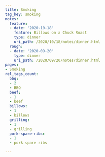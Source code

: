 ```yaml
---
title: Smoking
tag_key: smoking
notes:
  feature:
  - date: '2020-10-18'
    feature: Billows on a Chuck Roast
    type: dinner
    uri_path: /2020/10/18/notes/dinner.html
  rough:
  - date: '2020-09-20'
    type: dinner
    uri_path: /2020/09/20/notes/dinner.html
pages:
- Smoking
rel_tags_count:
  bbq:
  - 2
  - BBQ
  beef:
  - 1
  - beef
  billows:
  - 1
  - billows
  grilling:
  - 1
  - grilling
  pork-spare-ribs:
  - 1
  - pork spare ribs

---
```

